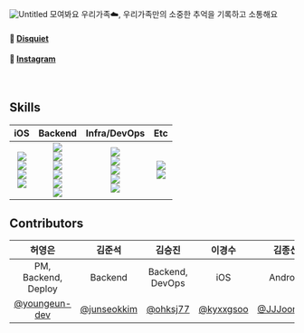 ![Untitled](https://github.com/TeamOwori/.github/assets/78026977/8fd441c9-b174-4cac-a128-a4385f828904)
모여봐요 우리가족☁️, 우리가족만의 소중한 추억을 기록하고 소통해요


#### 🌻 [Disquiet](https://disquiet.io/product/%EC%98%A4%EC%9B%94%EC%9D%B4)          
#### 💬 [Instagram](https://instagram.com/owori_official)
<br>

## Skills
|iOS|Backend|Infra/DevOps|Etc|
|:---:|:---:|:---:|:---:|
|<img src="https://img.shields.io/badge/swift-F05138?style=for-the-badge&logo=Swift&logoColor=white"><br><img src="https://img.shields.io/badge/SWiFTUI-2088FF?style=for-the-badge&logoColor=white"><br><img src="https://img.shields.io/badge/APPLE_SDK-000000?style=for-the-badge&logoColor=white"><br><img src="https://img.shields.io/badge/KAKAO_SDK-FFCD00?style=for-the-badge&logoColor=white">|<img src="https://img.shields.io/badge/java-007396?style=for-the-badge&logo=OpenJDK&logoColor=white"><br><img src="https://img.shields.io/badge/springboot-6DB33F?style=for-the-badge&logo=springboot&logoColor=white"> <br><img src="https://img.shields.io/badge/springsecurity-6DB33F?style=for-the-badge&logo=springsecurity&logoColor=white"> <br><img src="https://img.shields.io/badge/hibernate-59666C?style=for-the-badge&logo=hibernate&logoColor=white"> <br> <img src="https://img.shields.io/badge/MySQL-4479A1?style=for-the-badge&logo=MySQL&logoColor=white"><br><img src="https://img.shields.io/badge/junit5-25A162?style=for-the-badge&logo=junit5&logoColor=white">|<img src="https://img.shields.io/badge/amazons3-569A31?style=for-the-badge&logo=amazons3&logoColor=white"><br><img src="https://img.shields.io/badge/amazonaws-232F3E?style=for-the-badge&logo=amazonaws&logoColor=white"><br><img src="https://img.shields.io/badge/nginx-009639?style=for-the-badge&logo=nginx&logoColor=white"><br><img src="https://img.shields.io/badge/docker-2496ED?style=for-the-badge&logo=docker&logoColor=white"><br><img src="https://img.shields.io/badge/githubactions-2088FF?style=for-the-badge&logo=githubactions&logoColor=white">|<img src="https://img.shields.io/badge/git-F05032?style=for-the-badge&logo=git&logoColor=white"><br><img src="https://img.shields.io/badge/postman-FF6C37?style=for-the-badge&logo=postman&logoColor=white">|

## Contributors
|허영은|김준석|김승진|이경수|김종신|민대인|심영수|김혜원|최세린|
|:----:|:----:|:----:|:----:|:----:|:----:|:----:|:----:|:----:|
|PM, Backend, Deploy|Backend|Backend, DevOps|iOS|Android|Android|Android|Design|Design|
|<a href="https://github.com/youngeun-dev">@youngeun-dev</a>|<a href="https://github.com/junseokkim">@junseokkim</a>|<a href="https://github.com/ohksj77">@ohksj77</a>|<a href="https://github.com/kyxxgsoo">@kyxxgsoo</a>|<a href="https://github.com/JJJoonngg">@JJJoonngg</a>|<a href="https://github.com/bamin0422">@bamin0422</a>|<a href="https://github.com/posite">@posite</a>|<a href="https://github.com/Hyewon619">@Hyewon619</a>|<a href="https://github.com/serin727">@serin727</a>|

<br>
